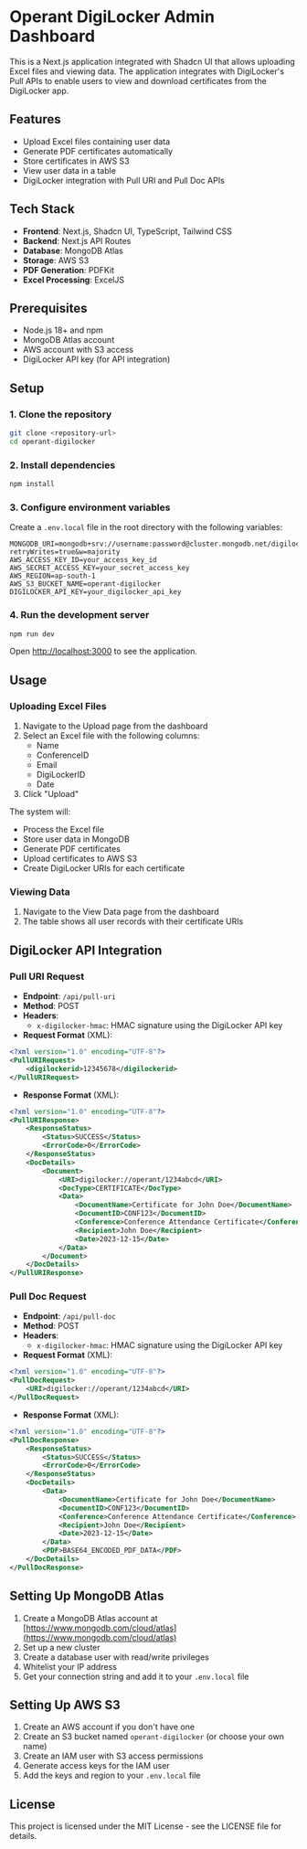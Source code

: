 # Operant DigiLocker Admin Dashboard

This is a Next.js application integrated with Shadcn UI that allows uploading Excel files and viewing data. The application integrates with DigiLocker's Pull APIs to enable users to view and download certificates from the DigiLocker app.

## Features

- Upload Excel files containing user data
- Generate PDF certificates automatically
- Store certificates in AWS S3
- View user data in a table
- DigiLocker integration with Pull URI and Pull Doc APIs

## Tech Stack

- **Frontend**: Next.js, Shadcn UI, TypeScript, Tailwind CSS
- **Backend**: Next.js API Routes
- **Database**: MongoDB Atlas
- **Storage**: AWS S3
- **PDF Generation**: PDFKit
- **Excel Processing**: ExcelJS

## Prerequisites

- Node.js 18+ and npm
- MongoDB Atlas account
- AWS account with S3 access
- DigiLocker API key (for API integration)

## Setup

### 1. Clone the repository

```bash
git clone <repository-url>
cd operant-digilocker
```

### 2. Install dependencies

```bash
npm install
```

### 3. Configure environment variables

Create a `.env.local` file in the root directory with the following variables:

```
MONGODB_URI=mongodb+srv://username:password@cluster.mongodb.net/digilocker?retryWrites=true&w=majority
AWS_ACCESS_KEY_ID=your_access_key_id
AWS_SECRET_ACCESS_KEY=your_secret_access_key
AWS_REGION=ap-south-1
AWS_S3_BUCKET_NAME=operant-digilocker
DIGILOCKER_API_KEY=your_digilocker_api_key
```

### 4. Run the development server

```bash
npm run dev
```

Open [http://localhost:3000](http://localhost:3000) to see the application.

## Usage

### Uploading Excel Files

1. Navigate to the Upload page from the dashboard
2. Select an Excel file with the following columns:
   - Name
   - ConferenceID
   - Email
   - DigiLockerID
   - Date
3. Click "Upload"

The system will:

- Process the Excel file
- Store user data in MongoDB
- Generate PDF certificates
- Upload certificates to AWS S3
- Create DigiLocker URIs for each certificate

### Viewing Data

1. Navigate to the View Data page from the dashboard
2. The table shows all user records with their certificate URIs

## DigiLocker API Integration

### Pull URI Request

- **Endpoint**: `/api/pull-uri`
- **Method**: POST
- **Headers**:
  - `x-digilocker-hmac`: HMAC signature using the DigiLocker API key
- **Request Format** (XML):

```xml
<?xml version="1.0" encoding="UTF-8"?>
<PullURIRequest>
    <digilockerid>12345678</digilockerid>
</PullURIRequest>
```

- **Response Format** (XML):

```xml
<?xml version="1.0" encoding="UTF-8"?>
<PullURIResponse>
    <ResponseStatus>
        <Status>SUCCESS</Status>
        <ErrorCode>0</ErrorCode>
    </ResponseStatus>
    <DocDetails>
        <Document>
            <URI>digilocker://operant/1234abcd</URI>
            <DocType>CERTIFICATE</DocType>
            <Data>
                <DocumentName>Certificate for John Doe</DocumentName>
                <DocumentID>CONF123</DocumentID>
                <Conference>Conference Attendance Certificate</Conference>
                <Recipient>John Doe</Recipient>
                <Date>2023-12-15</Date>
            </Data>
        </Document>
    </DocDetails>
</PullURIResponse>
```

### Pull Doc Request

- **Endpoint**: `/api/pull-doc`
- **Method**: POST
- **Headers**:
  - `x-digilocker-hmac`: HMAC signature using the DigiLocker API key
- **Request Format** (XML):

```xml
<?xml version="1.0" encoding="UTF-8"?>
<PullDocRequest>
    <URI>digilocker://operant/1234abcd</URI>
</PullDocRequest>
```

- **Response Format** (XML):

```xml
<?xml version="1.0" encoding="UTF-8"?>
<PullDocResponse>
    <ResponseStatus>
        <Status>SUCCESS</Status>
        <ErrorCode>0</ErrorCode>
    </ResponseStatus>
    <DocDetails>
        <Data>
            <DocumentName>Certificate for John Doe</DocumentName>
            <DocumentID>CONF123</DocumentID>
            <Conference>Conference Attendance Certificate</Conference>
            <Recipient>John Doe</Recipient>
            <Date>2023-12-15</Date>
        </Data>
        <PDF>BASE64_ENCODED_PDF_DATA</PDF>
    </DocDetails>
</PullDocResponse>
```

## Setting Up MongoDB Atlas

1. Create a MongoDB Atlas account at [https://www.mongodb.com/cloud/atlas](https://www.mongodb.com/cloud/atlas)
2. Set up a new cluster
3. Create a database user with read/write privileges
4. Whitelist your IP address
5. Get your connection string and add it to your `.env.local` file

## Setting Up AWS S3

1. Create an AWS account if you don't have one
2. Create an S3 bucket named `operant-digilocker` (or choose your own name)
3. Create an IAM user with S3 access permissions
4. Generate access keys for the IAM user
5. Add the keys and region to your `.env.local` file

## License

This project is licensed under the MIT License - see the LICENSE file for details.
